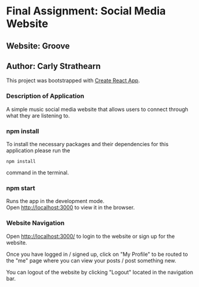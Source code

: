 # Final Assignment: Social Media Website
## Website: Groove
## Author: Carly Strathearn 

This project was bootstrapped with [Create React App](https://github.com/facebook/create-react-app).

### Description of Application

A simple music social media website that allows users to connect through what they are listening to.

### npm install

To install the necessary packages and their dependencies for this application please run the 

```
npm install
```
command in the terminal.

### npm start

Runs the app in the development mode.\
Open [http://localhost:3000](http://localhost:3000) to view it in the browser.

### Website Navigation

Open [http://localhost:3000/](http://localhost:3000/) to login to the website or sign up for the website. 

Once you have logged in / signed up, click on "My Profile" to be routed to the "me" page where you can view your posts / post something new. 

You can logout of the website by clicking "Logout" located in the navigation bar. 

